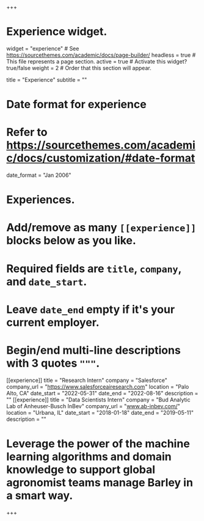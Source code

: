 +++
# Experience widget.
widget = "experience"  # See https://sourcethemes.com/academic/docs/page-builder/
headless = true  # This file represents a page section.
active = true  # Activate this widget? true/false
weight = 2  # Order that this section will appear.

title = "Experience"
subtitle = ""

# Date format for experience
#   Refer to https://sourcethemes.com/academic/docs/customization/#date-format
date_format = "Jan 2006"

# Experiences.
#   Add/remove as many `[[experience]]` blocks below as you like.
#   Required fields are `title`, `company`, and `date_start`.
#   Leave `date_end` empty if it's your current employer.
#   Begin/end multi-line descriptions with 3 quotes `"""`.
[[experience]]
  title = "Research Intern"
  company = "Salesforce"
  company_url = "https://www.salesforceairesearch.com"
  location = "Palo Alto, CA"
  date_start = "2022-05-31"
  date_end = "2022-08-16"
  description = ""
[[experience]]
  title = "Data Scientists Intern"
  company = "Bud Analytic Lab of Anheuser-Busch InBev"
  company_url = "www.ab-inbev.com/"
  location = "Urbana, IL"
  date_start = "2018-01-18"
  date_end = "2019-05-11"
  description = ""
  # Leverage the power of the machine learning algorithms and domain knowledge to support global agronomist teams manage Barley in a smart way.
+++
